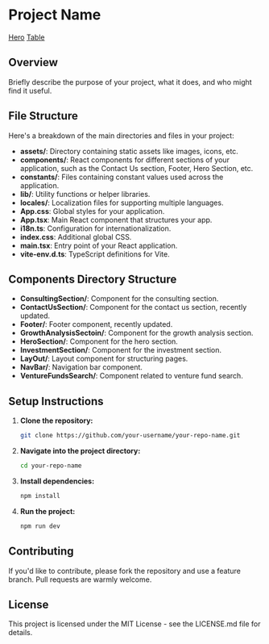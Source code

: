 
# Project Name
[Hero](src/assets/images/readmeImages/bvvreadmehome.png)
[Table](src/assets/images/readmeImages/tablebvv.png)
## Overview
Briefly describe the purpose of your project, what it does, and who might find it useful.

## File Structure
Here's a breakdown of the main directories and files in your project:

- **assets/**: Directory containing static assets like images, icons, etc.
- **components/**: React components for different sections of your application, such as the Contact Us section, Footer, Hero Section, etc.
- **constants/**: Files containing constant values used across the application.
- **lib/**: Utility functions or helper libraries.
- **locales/**: Localization files for supporting multiple languages.
- **App.css**: Global styles for your application.
- **App.tsx**: Main React component that structures your app.
- **i18n.ts**: Configuration for internationalization.
- **index.css**: Additional global CSS.
- **main.tsx**: Entry point of your React application.
- **vite-env.d.ts**: TypeScript definitions for Vite.

## Components Directory Structure
- **ConsultingSection/**: Component for the consulting section.
- **ContactUsSection/**: Component for the contact us section, recently updated.
- **Footer/**: Footer component, recently updated.
- **GrowthAnalysisSectoin/**: Component for the growth analysis section.
- **HeroSection/**: Component for the hero section.
- **InvestmentSection/**: Component for the investment section.
- **LayOut/**: Layout component for structuring pages.
- **NavBar/**: Navigation bar component.
- **VentureFundsSearch/**: Component related to venture fund search.

## Setup Instructions
1. **Clone the repository:**
   ```bash
   git clone https://github.com/your-username/your-repo-name.git
   ```
2. **Navigate into the project directory:**
   ```bash
   cd your-repo-name
   ```
3. **Install dependencies:**
   ```bash
   npm install
   ```
4. **Run the project:**
   ```bash
   npm run dev
   ```

## Contributing
If you'd like to contribute, please fork the repository and use a feature branch. Pull requests are warmly welcome.

## License
This project is licensed under the MIT License - see the LICENSE.md file for details.
